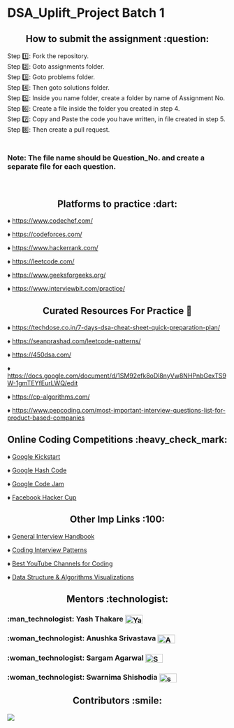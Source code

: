 # DSA_Uplift_Project Batch 1

<h2 align="center"> How to submit the assignment :question: </h2>

Step :one:: Fork the repository.</br>
Step :two:: Goto assignments folder.</br>
Step :three:: Goto problems folder.</br>
Step :four:: Then goto solutions folder.</br>
Step :five:: Inside you name folder, create a folder by name of Assignment No.</br>
Step :six:: Create a file inside the folder you created in step 4.</br>
Step :seven:: Copy and Paste the code you have written, in file created in step 5.</br>
Step :eight:: Then create a pull request.</br>
</br>

<h3> Note: The file name should be Question_No. and create a separate file for each question.</h3> <br>

<h2 align="center"> Platforms to practice :dart: </h2>

:diamonds: https://www.codechef.com/
 
:diamonds: https://codeforces.com/

:diamonds: https://www.hackerrank.com/

:diamonds: https://leetcode.com/

:diamonds: https://www.geeksforgeeks.org/

:diamonds: https://www.interviewbit.com/practice/

<h2 align="center"> Curated Resources For Practice 📢 </h2>

:diamonds: https://techdose.co.in/7-days-dsa-cheat-sheet-quick-preparation-plan/

:diamonds: https://seanprashad.com/leetcode-patterns/

:diamonds: https://450dsa.com/

:diamonds: https://docs.google.com/document/d/1SM92efk8oDl8nyVw8NHPnbGexTS9W-1gmTEYfEurLWQ/edit

:diamonds: https://cp-algorithms.com/

:diamonds: https://www.pepcoding.com/most-important-interview-questions-list-for-product-based-companies

<h2 align="center"> Online Coding Competitions :heavy_check_mark: </h2>

:diamonds: [Google Kickstart](https://codingcompetitions.withgoogle.com/kickstart)

:diamonds: [Google Hash Code](https://codingcompetitions.withgoogle.com/hashcode/)

:diamonds: [Google Code Jam](https://codingcompetitions.withgoogle.com/codejam)

:diamonds: [Facebook Hacker Cup](https://www.facebook.com/codingcompetitions/hacker-cup/)

<h2 align="center"> Other Imp Links :100: </h2>

:diamonds: [General Interview Handbook](https://techinterviewhandbook.org/introduction)

:diamonds: [Coding Interview Patterns](https://hackernoon.com/14-patterns-to-ace-any-coding-interview-question-c5bb3357f6ed)

:diamonds: [Best YouTube Channels for Coding](https://docs.google.com/document/d/1gci5kyvvCgJNCDn3jKPJ4QeUJV-cYRcyZEvL5ucaIl4/edit)

:diamonds: [Data Structure & Algorithms Visualizations](https://www.cs.usfca.edu/~galles/visualization/Algorithms.html)

<h2 align="center"> Mentors :technologist: </h2>
<h3>:man_technologist: Yash Thakare <a href="https://linkedin.com/in/yashthakare" target="blank"><img align="center" src="https://cdn.jsdelivr.net/npm/simple-icons@3.0.1/icons/linkedin.svg" alt="Yash Thakare" height="20" width="40" /></a> </h3> 

<h3>:woman_technologist: Anushka Srivastava <a href="https://linkedin.com/in/anushka-srivastava-0b08b61b1" target="blank"><img align="center" src="https://cdn.jsdelivr.net/npm/simple-icons@3.0.1/icons/linkedin.svg" alt="Anushka Srivastava" height="20" width="40" /></a> </h3> 

<h3>:woman_technologist: Sargam Agarwal <a href="https://linkedin.com/in/sargam-agarwal-9320791a5" target="blank"><img align="center" src="https://cdn.jsdelivr.net/npm/simple-icons@3.0.1/icons/linkedin.svg" alt="Sargam Agarwal" height="20" width="40" /></a> </h3>

<h3>:woman_technologist: Swarnima Shishodia <a href="https://linkedin.com/in/swarnima-shishodia-605802193" target="blank"><img align="center" src="https://cdn.jsdelivr.net/npm/simple-icons@3.0.1/icons/linkedin.svg" alt="swarnima shishodia" height="20" width="40" /></a> </h3>

<h2 align="center"> Contributors :smile: </h2>

<a href="https://github.com/YashThakare/DSA_Uplift_Project/graphs/contributors">
  <img src="https://contrib.rocks/image?repo=YashThakare/DSA_Uplift_Project" />
</a>
